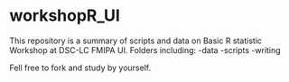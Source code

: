 # workshopR_UI

This repository is a summary of scripts and data on Basic R statistic Workshop at DSC-LC FMIPA UI. 
Folders including:
-data
-scripts
-writing

Fell free to fork and study by yourself.

